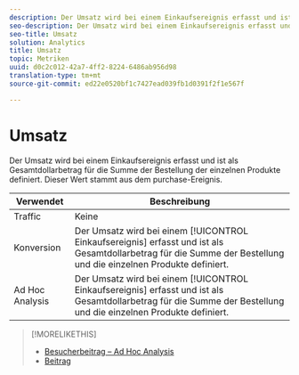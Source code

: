 ```yaml
---
description: Der Umsatz wird bei einem Einkaufsereignis erfasst und ist als Gesamtdollarbetrag für die Summe der Bestellung der einzelnen Produkte definiert. Dieser Wert stammt aus dem purchase-Ereignis.
seo-description: Der Umsatz wird bei einem Einkaufsereignis erfasst und ist als Gesamtdollarbetrag für die Summe der Bestellung der einzelnen Produkte definiert. Dieser Wert stammt aus dem purchase-Ereignis.
seo-title: Umsatz
solution: Analytics
title: Umsatz
topic: Metriken
uuid: d0c2c012-42a7-4ff2-8224-6486ab956d98
translation-type: tm+mt
source-git-commit: ed22e0520bf1c7427ead039fb1d0391f2f1e567f

---
```



# Umsatz

Der Umsatz wird bei einem Einkaufsereignis erfasst und ist als Gesamtdollarbetrag für die Summe der Bestellung der einzelnen Produkte definiert. Dieser Wert stammt aus dem purchase-Ereignis.

| Verwendet | Beschreibung |
|---|---|
| Traffic | Keine |
| Konversion | Der Umsatz wird bei einem [!UICONTROL Einkaufsereignis] erfasst und ist als Gesamtdollarbetrag für die Summe der Bestellung und die einzelnen Produkte definiert. |
| Ad Hoc Analysis  | Der Umsatz wird bei einem [!UICONTROL Einkaufsereignis] erfasst und ist als Gesamtdollarbetrag für die Summe der Bestellung und die einzelnen Produkte definiert. |

>[!MORELIKETHIS]
>
>* [Besucherbeitrag – Ad Hoc Analysis](/help/components/c-variables/c-metrics/metrics-visitor-participation.md)
>* [Beitrag](/help/components/c-variables/c-metrics/metrics-participation.md)

